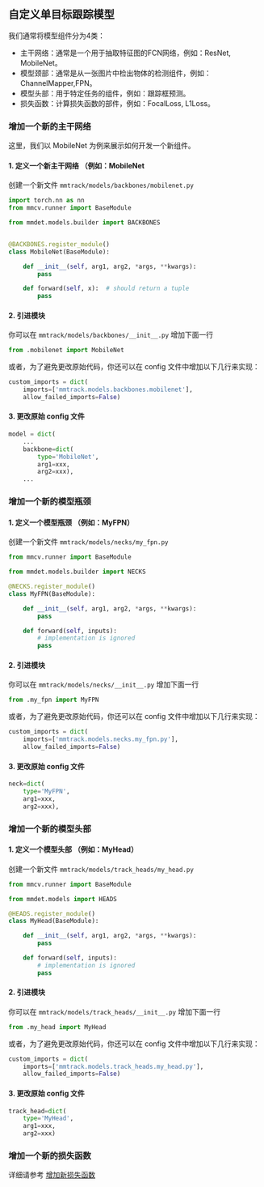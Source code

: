 ## 自定义单目标跟踪模型

我们通常将模型组件分为4类：

- 主干网络：通常是一个用于抽取特征图的FCN网络，例如：ResNet, MobileNet。
- 模型颈部：通常是从一张图片中检出物体的检测组件，例如：ChannelMapper,FPN。
- 模型头部：用于特定任务的组件，例如：跟踪框预测。
- 损失函数：计算损失函数的部件，例如：FocalLoss, L1Loss。

### 增加一个新的主干网络

这里，我们以 MobileNet 为例来展示如何开发一个新组件。

#### 1. 定义一个新主干网络 （例如：MobileNet

创建一个新文件 `mmtrack/models/backbones/mobilenet.py`

```python
import torch.nn as nn
from mmcv.runner import BaseModule

from mmdet.models.builder import BACKBONES


@BACKBONES.register_module()
class MobileNet(BaseModule):

    def __init__(self, arg1, arg2, *args, **kwargs):
        pass

    def forward(self, x):  # should return a tuple
        pass
```

#### 2. 引进模块

你可以在 `mmtrack/models/backbones/__init__.py` 增加下面一行

```python
from .mobilenet import MobileNet
```

或者，为了避免更改原始代码，你还可以在 config 文件中增加以下几行来实现：

```python
custom_imports = dict(
    imports=['mmtrack.models.backbones.mobilenet'],
    allow_failed_imports=False)
```

#### 3. 更改原始 config 文件

```python
model = dict(
    ...
    backbone=dict(
        type='MobileNet',
        arg1=xxx,
        arg2=xxx),
    ...
```

### 增加一个新的模型瓶颈

#### 1. 定义一个模型瓶颈 （例如：MyFPN）

创建一个新文件 `mmtrack/models/necks/my_fpn.py`

```python
from mmcv.runner import BaseModule

from mmdet.models.builder import NECKS

@NECKS.register_module()
class MyFPN(BaseModule):

    def __init__(self, arg1, arg2, *args, **kwargs):
        pass

    def forward(self, inputs):
        # implementation is ignored
        pass
```

#### 2. 引进模块

你可以在 `mmtrack/models/necks/__init__.py` 增加下面一行

```python
from .my_fpn import MyFPN
```

或者，为了避免更改原始代码，你还可以在 config 文件中增加以下几行来实现：

```python
custom_imports = dict(
    imports=['mmtrack.models.necks.my_fpn.py'],
    allow_failed_imports=False)
```

#### 3. 更改原始 config 文件

```python
neck=dict(
    type='MyFPN',
    arg1=xxx,
    arg2=xxx),
```

### 增加一个新的模型头部

#### 1. 定义一个模型头部 （例如：MyHead）

创建一个新文件 `mmtrack/models/track_heads/my_head.py`

```python
from mmcv.runner import BaseModule

from mmdet.models import HEADS

@HEADS.register_module()
class MyHead(BaseModule):

    def __init__(self, arg1, arg2, *args, **kwargs):
        pass

    def forward(self, inputs):
        # implementation is ignored
        pass
```

#### 2. 引进模块

你可以在 `mmtrack/models/track_heads/__init__.py` 增加下面一行

```python
from .my_head import MyHead
```

或者，为了避免更改原始代码，你还可以在 config 文件中增加以下几行来实现：

```python
custom_imports = dict(
    imports=['mmtrack.models.track_heads.my_head.py'],
    allow_failed_imports=False)
```

#### 3. 更改原始 config 文件

```python
track_head=dict(
    type='MyHead',
    arg1=xxx,
    arg2=xxx)
```

### 增加一个新的损失函数

详细请参考 [增加新损失函数](https://mmtracking.readthedocs.io/en/latest/tutorials/customize_mot_model.html#add-a-new-loss)
